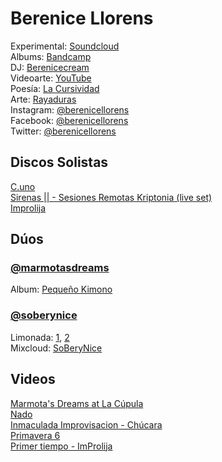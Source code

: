 # Berenice Llorens

Experimental: [Soundcloud](https://soundcloud.com/berenicellorens)  
Albums: [Bandcamp](https://berenicellorens.bandcamp.com)  
DJ: [Berenicecream](https://www.mixcloud.com/Berenicecream)  
Videoarte: [YouTube](https://www.youtube.com/channel/UCop84-W9fYAEaZfICstuvMA)  
Poesía: [La Cursividad](http://berenicellorens.blogspot.com)  
Arte: [Rayaduras](https://www.instagram.com/rayaduras)  
Instagram: [@berenicellorens](https://www.instagram.com/berenicellorens)  
Facebook: [@berenicellorens](https://www.facebook.com/berenicellorens)  
Twitter: [@berenicellorens](https://twitter.com/berenicellorens)  

## Discos Solistas

[C.uno](https://berenicellorens.bandcamp.com/album/c-uno)  
[Sirenas || - Sesiones Remotas Kriptonia (live set)](https://berenicellorens.bandcamp.com/track/sirenas-ii-sesiones-remotas-kripton-a-live-set)    
[Improlija](https://berenicellorens.bandcamp.com/album/improlija)

## Dúos

### [@marmotasdreams](https://www.instagram.com/marmotasdreams)  
Album: [Pequeño Kimono](https://berenicellorens.bandcamp.com/album/peque-o-kimono)

### [@soberynice](https://www.instagram.com/soberynice)  
Limonada: [1](https://www.mixcloud.com/SoBeryNice/limonada-12), [2](https://www.mixcloud.com/SoBeryNice/limonada-2)  
Mixcloud: [SoBeryNice](https://www.mixcloud.com/SoBeryNice)

## Videos
[Marmota's Dreams at La Cúpula](https://www.facebook.com/lacupulagaleria/videos/425314798350258)  
[Nado](https://www.youtube.com/watch?v=qkasKoS-5qQ)  
[Inmaculada Improvisacion - Chúcara](https://www.youtube.com/watch?v=er3VMQ7OnqM)  
[Primavera 6](https://www.youtube.com/watch?v=kBjCFCMl2kc)  
[Primer tiempo - ImProlija](https://www.youtube.com/watch?v=OG7MosWl3fo)  

